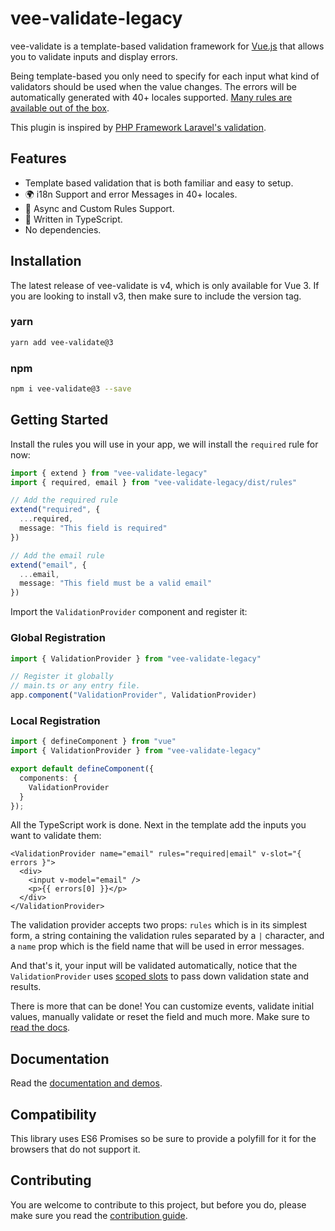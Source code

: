 # vee-validate-legacy

vee-validate is a template-based validation framework for [Vue.js](https://vuejs.org/) that allows you to validate inputs and display errors.

Being template-based you only need to specify for each input what kind of validators should be used when the value changes. The errors will be automatically generated with 40+ locales supported. [Many rules are available out of the box](https://vee-validate.logaretm.com/v3/guide/rules.html).

This plugin is inspired by [PHP Framework Laravel's validation](https://laravel.com/).

## Features

- Template based validation that is both familiar and easy to setup.
- 🌍 i18n Support and error Messages in 40+ locales.
- 💫 Async and Custom Rules Support.
- 💪 Written in TypeScript.
- No dependencies.

## Installation

The latest release of vee-validate is v4, which is only available for Vue 3. If you are looking to install v3, then make sure to include the version tag.

### yarn

```bash
yarn add vee-validate@3
```

### npm

```bash
npm i vee-validate@3 --save
```

## Getting Started

Install the rules you will use in your app, we will install the `required` rule for now:

```ts
import { extend } from "vee-validate-legacy"
import { required, email } from "vee-validate-legacy/dist/rules"

// Add the required rule
extend("required", {
  ...required,
  message: "This field is required"
})

// Add the email rule
extend("email", {
  ...email,
  message: "This field must be a valid email"
})
```

Import the `ValidationProvider` component and register it:

### Global Registration

```ts
import { ValidationProvider } from "vee-validate-legacy"

// Register it globally
// main.ts or any entry file.
app.component("ValidationProvider", ValidationProvider)
```

### Local Registration

```ts
import { defineComponent } from "vue"
import { ValidationProvider } from "vee-validate-legacy"

export default defineComponent({
  components: {
    ValidationProvider
  }
});
```

All the TypeScript work is done. Next in the template add the inputs you want to validate them:

```vue
<ValidationProvider name="email" rules="required|email" v-slot="{ errors }">
  <div>
    <input v-model="email" />
    <p>{{ errors[0] }}</p>
  </div>
</ValidationProvider>
```

The validation provider accepts two props: `rules` which is in its simplest form, a string containing the validation rules separated by a `|` character, and a `name` prop which is the field name that will be used in error messages.

And that's it, your input will be validated automatically, notice that the `ValidationProvider` uses [scoped slots](https://vuejs.org/guide/components/slots.html#scoped-slots) to pass down validation state and results.

There is more that can be done! You can customize events, validate initial values, manually validate or reset the field and much more. Make sure to [read the docs](https://vee-validate.logaretm.com/v3).

## Documentation

Read the [documentation and demos](https://vee-validate.logaretm.com/v3/).

## Compatibility

This library uses ES6 Promises so be sure to provide a polyfill for it for the browsers that do not support it.

## Contributing

You are welcome to contribute to this project, but before you do, please make sure you read the [contribution guide](CONTRIBUTING.md).
